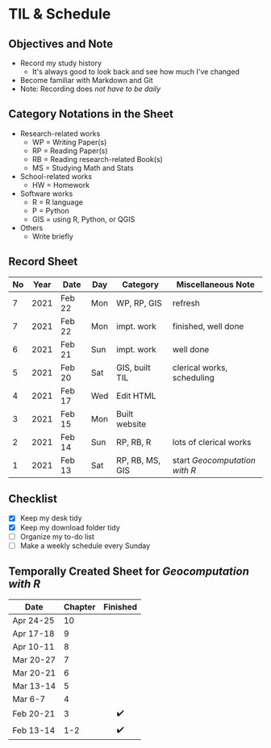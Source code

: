 # TIL & Schedule #

## Objectives and Note ##

* Record my study history
  * It's always good to look back and see how much I've changed
* Become familiar with Markdown and Git
* Note: Recording does *not have to be daily*

## Category Notations in the Sheet ##

* Research-related works
  * WP = Writing Paper(s)
  * RP = Reading Paper(s)
  * RB = Reading research-related Book(s)
  * MS = Studying Math and Stats
* School-related works
  * HW = Homework
* Software works
  * R = R language
  * P = Python
  * GIS = using R, Python, or QGIS
* Others
  * Write briefly

## Record Sheet ##

| No | Year | Date   | Day | Category        | Miscellaneous Note                |
|----|------|--------|-----|-----------------|-----------------------------------|
| 7  | 2021 | Feb 22 | Mon | WP, RP, GIS     | refresh                           |
| 7  | 2021 | Feb 22 | Mon | impt. work      | finished, well done               |
| 6  | 2021 | Feb 21 | Sun | impt. work      | well done                         |
| 5  | 2021 | Feb 20 | Sat | GIS, built TIL  | clerical works, scheduling        |
| 4  | 2021 | Feb 17 | Wed | Edit HTML       |                                   |
| 3  | 2021 | Feb 15 | Mon | Built website   |                                   |
| 2  | 2021 | Feb 14 | Sun | RP, RB, R       | lots of clerical works            |
| 1  | 2021 | Feb 13 | Sat | RP, RB, MS, GIS | start *Geocomputation with R*     |

## Checklist ##
* [x] Keep my desk tidy
* [x] Keep my download folder tidy
* [ ] Organize my to-do list
* [ ] Make a weekly schedule every Sunday

## Temporally Created Sheet for *Geocomputation with R* ##

| Date      | Chapter | Finished           |
|-----------|---------|:------------------:|
| Apr 24-25 | 10      |  |
| Apr 17-18 | 9       |  |
| Apr 10-11 | 8       |  |
| Mar 20-27 | 7       |  |
| Mar 20-21 | 6       |  |
| Mar 13-14 | 5       |  |
| Mar 6-7   | 4       |  |
| Feb 20-21 | 3       | :heavy_check_mark: |
| Feb 13-14 | 1-2     | :heavy_check_mark: |
